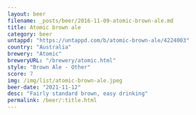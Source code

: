 ```yaml
---
layout: beer
filename: _posts/beer/2016-11-09-atomic-brown-ale.md
title: Atomic brown ale
category: beer
untappd: "https://untappd.com/b/atomic-brown-ale/4224003"
country: "Australia"
brewery: "Atomic"
breweryURL: "/brewery/atomic.html"
style: "Brown Ale - Other"
score: 7
img: /img/list/atomic-brown-ale.jpeg
beer-date: "2021-11-12"
desc: "Fairly standard brown, easy drinking"
permalink: /beer/:title.html
---
```

